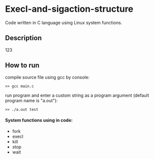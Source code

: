 # Execl-and-sigaction-structure 
Code written in C language using Linux system functions.
## Description
123
## How to run
compile source file using gcc by console:
```
>> gcc main.c
```

run program and enter a custom string as a program argument (default program name is "a.out"):
```
>> ./a.out test
```

#### System functions using in code:
* fork
* execl
* kill
* stop
* wait
